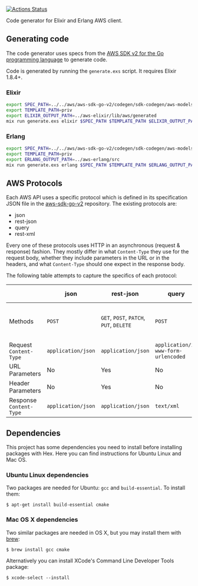 [![Actions Status](https://github.com/aws-beam/aws-codegen/workflows/Build/badge.svg)](https://github.com/aws-beam/aws-codegen/actions)

Code generator for Elixir and Erlang AWS client.

## Generating code

The code generator uses specs from the [AWS SDK v2 for the Go programming
language][aws-sdk-go-v2] to generate code.

Code is generated by running the `generate.exs` script. It requires Elixir 1.8.4+.

### Elixir

```bash
export SPEC_PATH=../../aws/aws-sdk-go-v2/codegen/sdk-codegen/aws-models
export TEMPLATE_PATH=priv
export ELIXIR_OUTPUT_PATH=../aws-elixir/lib/aws/generated
mix run generate.exs elixir $SPEC_PATH $TEMPLATE_PATH $ELIXIR_OUTPUT_PATH
```

### Erlang

```bash
export SPEC_PATH=../../aws/aws-sdk-go-v2/codegen/sdk-codegen/aws-models
export TEMPLATE_PATH=priv
export ERLANG_OUTPUT_PATH=../aws-erlang/src
mix run generate.exs erlang $SPEC_PATH $TEMPLATE_PATH $ERLANG_OUTPUT_PATH
```

## AWS Protocols

Each AWS API uses a specific protocol which is defined in its
specification JSON file in the [aws-sdk-go-v2][] repository. The existing
protocols are:

- json
- rest-json
- query
- rest-xml

Every one of these protocols uses HTTP in an asynchronous (request &
response) fashion. They mostly differ in what `Content-Type` they use
for the request body, whether they include parameters in the URL or in
the headers, and what `Content-Type` should one expect in the
response body.

The following table attempts to capture the specifics of each protocol:

|                         | json               | rest-json                               | query                               | rest-xml                                |
|-------------------------|--------------------|-----------------------------------------|-------------------------------------|-----------------------------------------|
| Methods                 | `POST`             | `GET`, `POST`, `PATCH`, `PUT`, `DELETE` | `POST`                              | `GET`, `POST`, `PATCH`, `PUT`, `DELETE` |
| Request `Content-Type`  | `application/json` | `application/json`                      | `application/x-www-form-urlencoded` | `text/xml`                              |
| URL Parameters          | No                 | Yes                                     | No                                  | Yes                                     |
| Header Parameters       | No                 | Yes                                     | No                                  | Yes                                     |
| Response `Content-Type` | `application/json` | `application/json`                      | `text/xml`                          | `text/xml`                              |

## Dependencies

This project has some dependencies you need to install before installing
packages with Hex. Here you can find instructions for Ubuntu Linux and Mac OS.

### Ubuntu Linux dependencies

Two packages are needed for Ubuntu: `gcc` and `build-essential`. To install them:

    $ apt-get install build-essential cmake

### Mac OS X dependencies

Two similar packages are needed in OS X, but you may install them with [brew][]:

    $ brew install gcc cmake

Alternatively you can install XCode's Command Line Developer Tools package:

    $ xcode-select --install

[aws-sdk-go-v2]: https://github.com/aws/aws-sdk-go-v2
[brew]: https://brew.sh/
